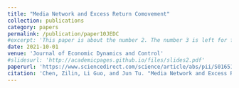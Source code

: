 ```yaml
---
title: "Media Network and Excess Return Comovement"
collection: publications
category: papers
permalink: /publication/paper10JEDC
#excerpt: 'This paper is about the number 2. The number 3 is left for future work.'
date: 2021-10-01
venue: 'Journal of Economic Dynamics and Control'
#slidesurl: 'http://academicpages.github.io/files/slides2.pdf'
paperurl: 'https://www.sciencedirect.com/science/article/abs/pii/S0165188921001263'
citation: 'Chen, Zilin, Li Guo, and Jun Tu. "Media Network and Excess Return Comovement." Journal of Economic Dynamics and Control 130 (2021): 104191.'
---
```



